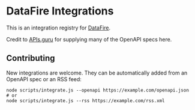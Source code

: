 # DataFire Integrations

This is an integration registry for [DataFire](https://github.com/DataFire/DataFire).

Credit to [APIs.guru](http://apis.guru) for supplying many of the OpenAPI specs here.

## Contributing
New integrations are welcome. They can be automatically added from an OpenAPI spec
or an RSS feed:

```
node scripts/integrate.js --openapi https://example.com/openapi.json
# or
node scripts/integrate.js --rss https://example.com/rss.xml
```

